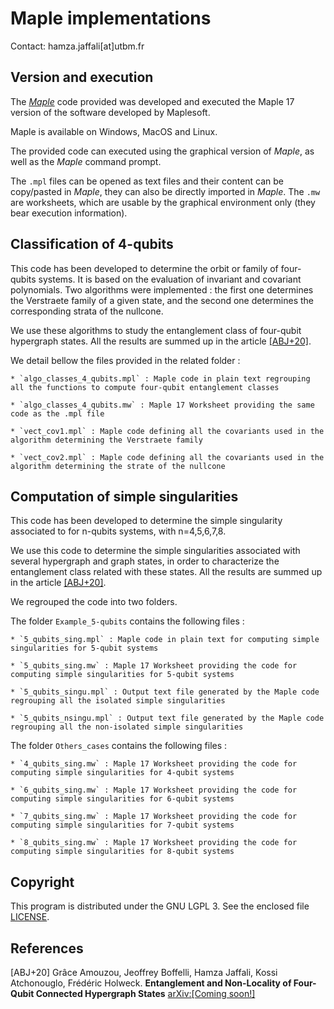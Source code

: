# Maple implementations

Contact: hamza.jaffali[at]utbm.fr

## Version and execution

The [*Maple*](http://www.maplesoft.com/) code provided was developed and
executed the Maple 17 version of the software developed by Maplesoft. 

Maple is available on Windows, MacOS and Linux.

The provided code can executed using the graphical version of *Maple*, as well
as the *Maple* command prompt.

The `.mpl` files can be opened as text files and their content can be
copy/pasted in *Maple*, they can also be directly imported in *Maple*. The `.mw`
are worksheets, which are usable by the graphical environment only (they bear
execution information).

## Classification of 4-qubits

This code has been developed to determine the orbit or family of four-qubits
systems. It is based on the evaluation of invariant and covariant polynomials.
Two algorithms  were implemented : the first one determines the Verstraete
family of a given state, and  the second one determines the corresponding strata
of the nullcone.

We use these algorithms to study the entanglement class of four-qubit hypergraph
states. All the results  are summed up in the article [[ABJ+20]](#ABJ20).

We detail bellow the files provided in the related folder : 

    * `algo_classes_4_qubits.mpl` : Maple code in plain text regrouping all the functions to compute four-qubit entanglement classes

    * `algo_classes_4_qubits.mw` : Maple 17 Worksheet providing the same code as the .mpl file

    * `vect_cov1.mpl` : Maple code defining all the covariants used in the algorithm determining the Verstraete family

    * `vect_cov2.mpl` : Maple code defining all the covariants used in the algorithm determining the strate of the nullcone

## Computation of simple singularities

This code has been developed to determine the simple singularity associated to
for n-qubits systems, with n=4,5,6,7,8. 

We use this code to determine the simple singularities associated with several 
hypergraph and graph states, in order to characterize the entanglement class 
related with these states. All the results are summed up in the article
[[ABJ+20]](#ABJ20).

We regrouped the code into two folders. 

The folder `Example_5-qubits` contains the following files :

    * `5_qubits_sing.mpl` : Maple code in plain text for computing simple singularities for 5-qubit systems

    * `5_qubits_sing.mw` : Maple 17 Worksheet providing the code for computing simple singularities for 5-qubit systems

    * `5_qubits_singu.mpl` : Output text file generated by the Maple code regrouping all the isolated simple singularities

    * `5_qubits_nsingu.mpl` : Output text file generated by the Maple code regrouping all the non-isolated simple singularities


The folder `Others_cases` contains the following files :

    * `4_qubits_sing.mw` : Maple 17 Worksheet providing the code for computing simple singularities for 4-qubit systems

    * `6_qubits_sing.mw` : Maple 17 Worksheet providing the code for computing simple singularities for 6-qubit systems

    * `7_qubits_sing.mw` : Maple 17 Worksheet providing the code for computing simple singularities for 7-qubit systems

    * `8_qubits_sing.mw` : Maple 17 Worksheet providing the code for computing simple singularities for 8-qubit systems

## Copyright

This program is distributed under the GNU LGPL 3. See the enclosed file 
[LICENSE](LICENSE).

## References

<a id="ABJ20"/>[ABJ+20] Grâce Amouzou, Jeoffrey Boffelli, Hamza Jaffali, Kossi
Atchonouglo, Frédéric Holweck. **Entanglement and Non-Locality of Four-Qubit
Connected Hypergraph States**  [arXiv:[Coming soon!]](https://arxiv.org/abs/???)
